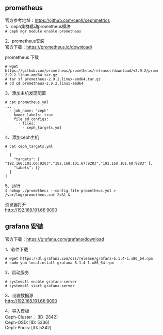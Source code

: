 prometheus
---
官方参考地址：https://github.com/ceph/cephmetrics  
1、ceph集群启动prometheus模块  
``` # ceph mgr module enable prometheus ```  

2、prometheus安装  
官方下载：https://prometheus.io/download/  

prometheus 下载  
```
# wget https://github.com/prometheus/prometheus/releases/download/v2.9.2/prometheus-2.9.2.linux-amd64.tar.gz
# tar xf prometheus-2.9.2.linux-amd64.tar.gz
# cd cd prometheus-2.9.2.linux-amd64
```  

3、添加主机发现配置
```
# cat prometheus.yml
...
  - job_name: 'ceph'
    honor_labels: true
    file_sd_configs:
      - files:
        - ceph_targets.yml
```  

4、添加ceph主机
```
# cat ceph_targets.yml
[
  {
    "targets": [ "192.168.101.66:9283","192.168.101.67:9283","192.168.101.68:9283" ],
    "labels": {}
  }
]
```  

5、运行  
``` $ nohup ./prometheus --config.file prometheus.yml > /var/log/prometheus.out 2>&1 & ```  

浏览器打开  
http://192.168.101.66:9090  

grafana 安装  
---
官方下载：https://grafana.com/grafana/download  

1、软件下载  
```
# wget https://dl.grafana.com/oss/release/grafana-6.1.4-1.x86_64.rpm
# sudo yum localinstall grafana-6.1.4-1.x86_64.rpm
```  

2、启动服务  
```
# systemctl enable grafana-server
# systemctl start grafana-server
```  

3、设置数据源  
http://192.168.101.66:9090  

4、导入模板  
Ceph-Cluster： [ID: 2842]  
Ceph-OSD: [ID: 5336]  
Ceph-Pools: [ID: 5342]  
